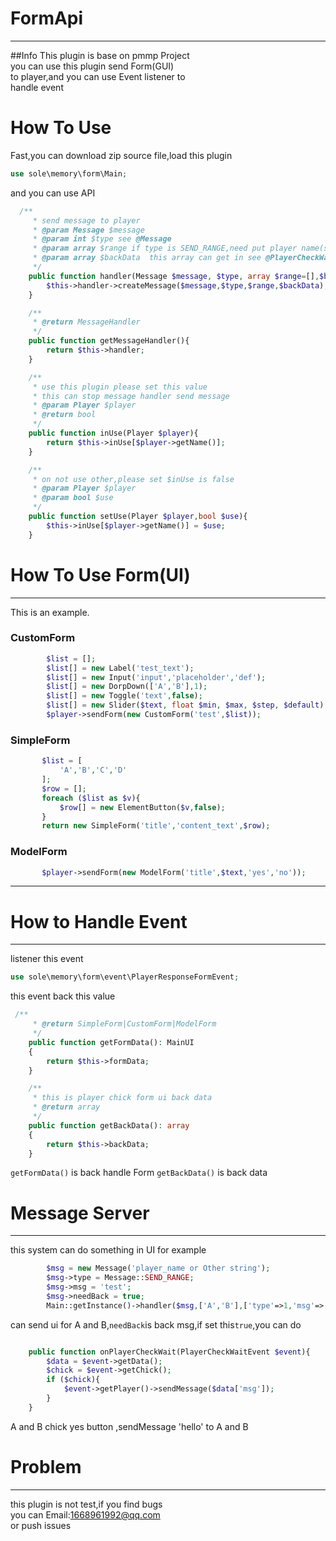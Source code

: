 # FormApi
****
##Info
 This plugin is base on pmmp Project\
 you can use this plugin send Form(GUI)\
 to player,and you can use Event listener to\
 handle event
# How To Use
Fast,you can download zip source file,load this plugin
```php
use sole\memory\form\Main;
```
and you can use API
```php
  /**
     * send message to player
     * @param Message $message
     * @param int $type see @Message
     * @param array $range if type is SEND_RANGE,need put player name(string)
     * @param array $backData  this array can get in see @PlayerCheckWaitEvent,if not needback,not use this value
     */
    public function handler(Message $message, $type, array $range=[],$backData = []){
        $this->handler->createMessage($message,$type,$range,$backData);
    }

    /**
     * @return MessageHandler
     */
    public function getMessageHandler(){
        return $this->handler;
    }

    /**
     * use this plugin please set this value
     * this can stop message handler send message
     * @param Player $player
     * @return bool
     */
    public function inUse(Player $player){
        return $this->inUse[$player->getName()];
    }

    /**
     * on not use other,please set $inUse is false
     * @param Player $player
     * @param bool $use
     */
    public function setUse(Player $player,bool $use){
        $this->inUse[$player->getName()] = $use;
    }
```
# How To Use Form(UI)
****
This is an example.
### CustomForm
```php
        $list = [];
        $list[] = new Label('test_text');
        $list[] = new Input('input','placeholder','def');
        $list[] = new DorpDown(['A','B'],1);
        $list[] = new Toggle('text',false);
        $list[] = new Slider($text, float $min, $max, $step, $default)
        $player->sendForm(new CustomForm('test',$list));
```
### SimpleForm
```php
       $list = [
           'A','B','C','D'
       ];
       $row = [];
       foreach ($list as $v){
           $row[] = new ElementButton($v,false);
       }
       return new SimpleForm('title','content_text',$row);
```
### ModelForm
```php
       $player->sendForm(new ModelForm('title',$text,'yes','no'));
```
****
# How to Handle Event
****
listener this event
```php
use sole\memory\form\event\PlayerResponseFormEvent;
```
this event back this value
```php
 /**
     * @return SimpleForm|CustomForm|ModelForm
     */
    public function getFormData(): MainUI
    {
        return $this->formData;
    }

    /**
     * this is player chick form ui back data
     * @return array
     */
    public function getBackData(): array
    {
        return $this->backData;
    }
```
`getFormData()` is back handle Form
`getBackData()` is back data

# Message Server
****
this system can do something in UI
for example
```php
        $msg = new Message('player_name or Other string');
        $msg->type = Message::SEND_RANGE;
        $msg->msg = 'test';
        $msg->needBack = true;
        Main::getInstance()->handler($msg,['A','B'],['type'=>1,'msg'=>'hello']);
```
can send ui for A and B,`needBack`is back msg,if set this`true`,you can do
```php

    public function onPlayerCheckWait(PlayerCheckWaitEvent $event){
        $data = $event->getData();
        $chick = $event->getChick();
        if ($chick){
            $event->getPlayer()->sendMessage($data['msg']);
        }
    }
```
A and B chick yes button ,sendMessage 'hello' to A and B
# Problem
****
this plugin is not test,if you find bugs\
you can Email:1668961992@qq.com\
or push issues
